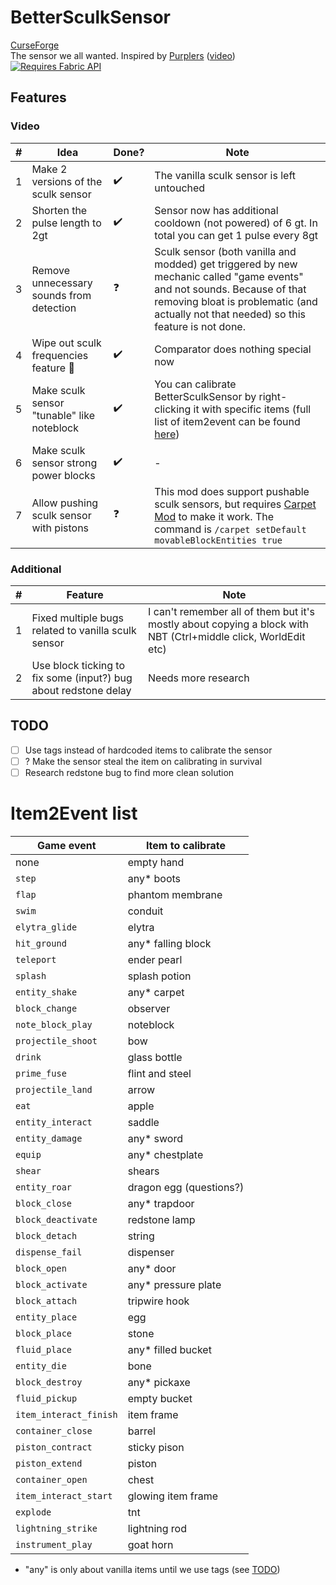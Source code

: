 # BetterSculkSensor
[CurseForge](https://www.curseforge.com/minecraft/mc-mods/bettersculksensor) <br>
The sensor we all wanted. Inspired by [Purplers](https://www.youtube.com/c/Purplers) ([video](https://youtu.be/LpKZS_8IZsw))
[![Requires Fabric API](https://i.imgur.com/Ol1Tcf8.png)](https://www.curseforge.com/minecraft/mc-mods/fabric-api)

## Features
### Video
| #   | Idea                                       | Done? | Note                                                                                                                                                                                                                |
|-----|--------------------------------------------|-------|---------------------------------------------------------------------------------------------------------------------------------------------------------------------------------------------------------------------|
| 1   | Make 2 versions of the sculk sensor        | ✔️    | The vanilla sculk sensor is left untouched                                                                                                                                                                          |
| 2   | Shorten the pulse length to 2gt            | ✔️    | Sensor now has additional cooldown (not powered) of 6 gt. In total you can get 1 pulse every 8gt                                                                                                                    |
| 3   | Remove unnecessary sounds from detection   | ❓️    | Sculk sensor (both vanilla and modded) get triggered by new mechanic called "game events" and not sounds. Because of that removing bloat is problematic (and actually not that needed) so this feature is not done. |
| 4   | Wipe out sculk frequencies feature 🔫      | ✔️    | Comparator does nothing special now                                                                                                                                                                                 |
| 5   | Make sculk sensor "tunable" like noteblock | ✔️    | You can calibrate BetterSculkSensor by right-clicking it with specific items (full list of item2event can be found [here](#Item2Event-list))                                                                        |
| 6   | Make sculk sensor strong power blocks      | ✔️    | -                                                                                                                                                                                                                   |
| 7   | Allow pushing sculk sensor with pistons    | ❓️    | This mod does support pushable sculk sensors, but requires [Carpet Mod](https://github.com/gnembon/fabric-carpet/) to make it work. The command is `/carpet setDefault movableBlockEntities true`                   |

### Additional
| #   | Feature                                                         | Note                                                                                                           |
|-----|-----------------------------------------------------------------|----------------------------------------------------------------------------------------------------------------|
| 1   | Fixed multiple bugs related to vanilla sculk sensor             | I can't remember all of them but it's mostly about copying a block with NBT (Ctrl+middle click, WorldEdit etc) |
| 2   | Use block ticking to fix some (input?) bug about redstone delay | Needs more research                                                                                            |

## TODO
- [ ] Use tags instead of hardcoded items to calibrate the sensor
- [ ] ? Make the sensor steal the item on calibrating in survival
- [ ] Research redstone bug to find more clean solution

# Item2Event list
| Game event             | Item to calibrate       |
|------------------------|-------------------------|
| none                   | empty hand              |
| `step`                 | any* boots              |
| `flap`                 | phantom membrane        |
| `swim`                 | conduit                 |
| `elytra_glide`         | elytra                  |
| `hit_ground`           | any* falling block      |
| `teleport`             | ender pearl             |
| `splash`               | splash potion           |
| `entity_shake`         | any* carpet             |
| `block_change`         | observer                |
| `note_block_play`      | noteblock               |
| `projectile_shoot`     | bow                     |
| `drink`                | glass bottle            |
| `prime_fuse`           | flint and steel         |
| `projectile_land`      | arrow                   |
| `eat`                  | apple                   |
| `entity_interact`      | saddle                  |
| `entity_damage`        | any* sword              |
| `equip`                | any* chestplate         |
| `shear`                | shears                  |
| `entity_roar`          | dragon egg (questions?) |
| `block_close`          | any* trapdoor           |
| `block_deactivate`     | redstone lamp           |
| `block_detach`         | string                  |
| `dispense_fail`        | dispenser               |
| `block_open`           | any* door               |
| `block_activate`       | any* pressure plate     |
| `block_attach`         | tripwire hook           |
| `entity_place`         | egg                     |
| `block_place`          | stone                   |
| `fluid_place`          | any* filled bucket      |
| `entity_die`           | bone                    |
| `block_destroy`        | any* pickaxe            |
| `fluid_pickup`         | empty bucket            |
| `item_interact_finish` | item frame              |
| `container_close`      | barrel                  |
| `piston_contract`      | sticky pison            |
| `piston_extend`        | piston                  |
| `container_open`       | chest                   |
| `item_interact_start`  | glowing item frame      |
| `explode`              | tnt                     |
| `lightning_strike`     | lightning rod           |
| `instrument_play`      | goat horn               |
* "any" is only about vanilla items until we use tags (see [TODO](#TODO))
